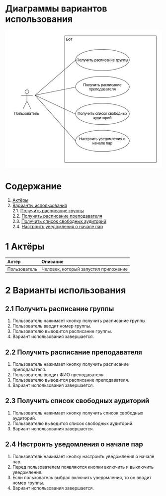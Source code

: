 # Диаграммы вариантов использования  
![Диаграмма вариантов использования](/Diagrams/Images/Use%20Case.jpg)

# Содержание

1. [Актёры](#1)  
2. [Варианты использования](#2)  
    2.1. [Получить расписание группы](#2.1)  
    2.2. [Получить расписание преподавателя](#2.2)  
    2.3. [Получить список свободных аудиторий](#2.3)  
    2.4. [Настроить уведомления о начале пар](#2.4)  
    
        
 <a name="1"/>
 
 # 1 Актёры
 
| Актёр | Описание |
|:--|:--|
| Пользователь | Человек, который запустил приложение |

<a name="2"/>

# 2 Варианты использования

<a name="2.1"/>

## 2.1 Получить расписание группы  
1. Пользователь нажимает кнопку получить расписание группы.  
2. Пользователь вводит номер группы.  
3. Пользователю выводится расписание группы.  
4. Вариант использования завершается.  

<a name="2.2"/>

## 2.2 Получить расписание преподавателя  
1. Пользователь нажимает кнопку получить расписание преподавателя.  
2. Пользователь вводит ФИО преподавателя.  
3. Пользователю выводится расписание преподавателя.  
4. Вариант использования завершается.  

<a name="2.3"/>

## 2.3 Получить список свободных аудиторий  
1. Пользователь нажимает кнопку получить список свободных аудиторий.  
2. Пользователю выводится список свободных аудиторий.  
3. Вариант использования завершается.  

<a name="2.4"/>

## 2.4 Настроить уведомления о начале пар  
1. Пользователь нажимает кнопку настроить уведомления о начале пар.  
2. Перед пользователем появляются кнопки включить и выключить уведомления.  
3. Если пользователь выбрал включить уведомления, то он вводит номер группы.  
4. Вариант использования завершается.  
